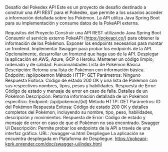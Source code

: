 Desafío del Pokedex API
Este es un proyecto de desafío destinado a construir una API REST para el Pokedex, que permite a los usuarios acceder a información detallada sobre los Pokémon. La API utiliza Java Spring Boot para su implementación y consume datos de la PokeAPI externa.

Requisitos del Proyecto
Construir una API REST utilizando Java Spring Boot
Consumir el servicio externo PokeAPI (https://pokeapi.co/) para obtener la información de los Pokémon.
Exponer los endpoints necesarios para montar un frontend.
Implementar Swagger para probar los endpoints de la API.
Opcionalmente, desarrollar un frontend que haga uso de la API.
Desplegar la aplicación en AWS, Azure, GCP o Heroku.
Mantener un código limpio, ordenado y de calidad.
Funcionalidades
Lista de Pokémon Básica
Descripción: Retorna una lista de Pokémon con información básica.
Endpoint: /api/pokemon
Método HTTP: GET
Parámetros: Ninguno
Respuesta Exitosa: Código de estado 200 OK y una lista de Pokémon con sus respectivos nombres, tipos, pesos y habilidades.
Respuesta de Error: Código de estado y mensaje de error en caso de falla.
Detalles de un Pokémon
Descripción: Retorna información detallada de un Pokémon específico.
Endpoint: /api/pokemon/{id}
Método HTTP: GET
Parámetros: ID del Pokémon
Respuesta Exitosa: Código de estado 200 OK y detalles completos del Pokémon, incluyendo su nombre, tipo, peso, habilidades, descripción y movimientos.
Respuesta de Error: Código de estado y mensaje de error en caso de que el Pokémon no sea encontrado.
Swagger UI
Descripción: Permite probar los endpoints de la API a través de una interfaz gráfica.
URL: /swagger-ui.html
Despliegue
La aplicación se encuentra desplegada en Plataforma de Despliegue. https://pokeapi-kprk.onrender.com/doc/swagger-ui/index.html